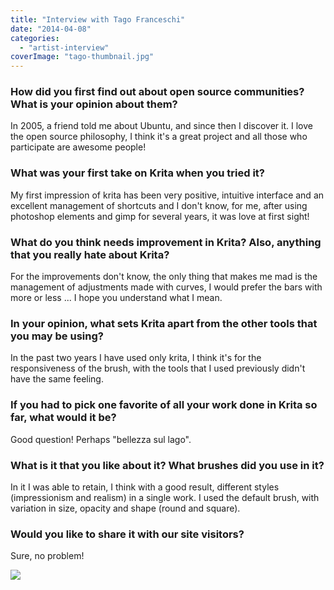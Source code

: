 ```yaml
---
title: "Interview with Tago Franceschi"
date: "2014-04-08"
categories: 
  - "artist-interview"
coverImage: "tago-thumbnail.jpg"
---
```


### How did you first find out about open source communities? What is your opinion about them?

In 2005, a friend told me about Ubuntu, and since then I discover it. I love the open source philosophy, I think it's a great project and all those who participate are awesome people!

### What was your first take on Krita when you tried it?

My first impression of krita has been very positive, intuitive interface and an excellent management of shortcuts and I don't know, for me, after using photoshop elements and gimp for several years, it was love at first sight!

### What do you think needs improvement in Krita? Also, anything that you really hate about Krita?

For the improvements don't know, the only thing that makes me mad is the management of adjustments made with curves, I would prefer the bars with more or less ... I hope you understand what I mean.

### In your opinion, what sets Krita apart from the other tools that you may be using?

In the past two years I have used only krita, I think it's for the responsiveness of the brush, with the tools that I used previously didn't have the same feeling.

### If you had to pick one favorite of all your work done in Krita so far, what would it be?

Good question! Perhaps "bellezza sul lago".

### What is it that you like about it? What brushes did you use in it?

In it I was able to retain, I think with a good result, different styles (impressionism and realism) in a single work. I used the default brush, with variation in size, opacity and shape (round and square).

### Would you like to share it with our site visitors?

Sure, no problem!

![](/images/posts/2014/Bellezza-sul-lagoby-tago.png)

